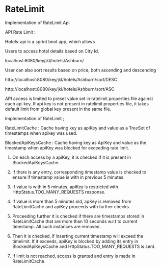 # RateLimit
Implementation of RateLimit Api



API Rate Limit :

Hotels-api is a sprint boot app, which allows

Users to access hotel details based on City Id.

localhost:8080/key/jkl/hotels/Ashburn/

User can also sort results based on price, both ascending and descending

http://localhost:8080/key/jkl/hotels/Ashburn/sort/DESC

http://localhost:8080/key/jkl/hotels/Ashburn/sort/ASC

API access is limited to preset value set in ratelimit.properties file against each api key. If api key is not present in ratelimit.properties file, it takes default limit from global key present in the same file.

Implementation of RateLimit ;

RateLimitCache : Cache having key as apiKey and value as a TreeSet of timestamps when apikey was used.

BlockedApiKeysCache : Cache having key as ApiKey and value as the timestamp when apiKey was blocked for exceeding rate limit.

1) On each access by a apiKey, it is checked if it is present in BlockedApiKeysCache.

2) If there is any entry, corresponding timestamp value is checked to ensure if timestamp value is with in previous 5 minutes.

3) If value is with in 5 minutes, apiKey is restricted with HttpStatus.TOO_MANY_REQUESTS response.

4) If value is more than 5 minutes old, apKey is removed from RateLimitCache and apiKey proceeds with further checks.

5) Proceeding further it is checked if there are timestamps stored in RateLimitCache that are more than 10 seconds w.r.t to current timestamp. All such instances are removed.

6) Then it is checked, if inserting current timestamp will exceed the timelimit. If it exceeds, apiKey is blocked by adding its entry in BlockedApiKeysCache and HttpStatus.TOO_MANY_REQUESTS is sent.

7) If limit is not reached, access is granted and entry is made in RateLimitCache.
